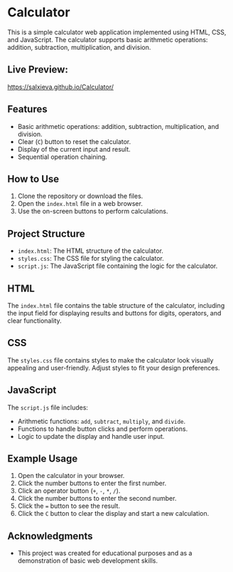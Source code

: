 # Calculator

This is a simple calculator web application implemented using HTML, CSS, and JavaScript. The calculator supports basic arithmetic operations: addition, subtraction, multiplication, and division.

## Live Preview:

https://salxieva.github.io/Calculator/

## Features

- Basic arithmetic operations: addition, subtraction, multiplication, and division.
- Clear (`C`) button to reset the calculator.
- Display of the current input and result.
- Sequential operation chaining.

## How to Use

1. Clone the repository or download the files.
2. Open the `index.html` file in a web browser.
3. Use the on-screen buttons to perform calculations.

## Project Structure


- `index.html`: The HTML structure of the calculator.
- `styles.css`: The CSS file for styling the calculator.
- `script.js`: The JavaScript file containing the logic for the calculator.

## HTML

The `index.html` file contains the table structure of the calculator, including the input field for displaying results and buttons for digits, operators, and clear functionality.

## CSS

The `styles.css` file contains styles to make the calculator look visually appealing and user-friendly. Adjust styles to fit your design preferences.

## JavaScript

The `script.js` file includes:

- Arithmetic functions: `add`, `subtract`, `multiply`, and `divide`.
- Functions to handle button clicks and perform operations.
- Logic to update the display and handle user input.

## Example Usage

1. Open the calculator in your browser.
2. Click the number buttons to enter the first number.
3. Click an operator button (`+`, `-`, `*`, `/`).
4. Click the number buttons to enter the second number.
5. Click the `=` button to see the result.
6. Click the `C` button to clear the display and start a new calculation.


## Acknowledgments

- This project was created for educational purposes and as a demonstration of basic web development skills.

